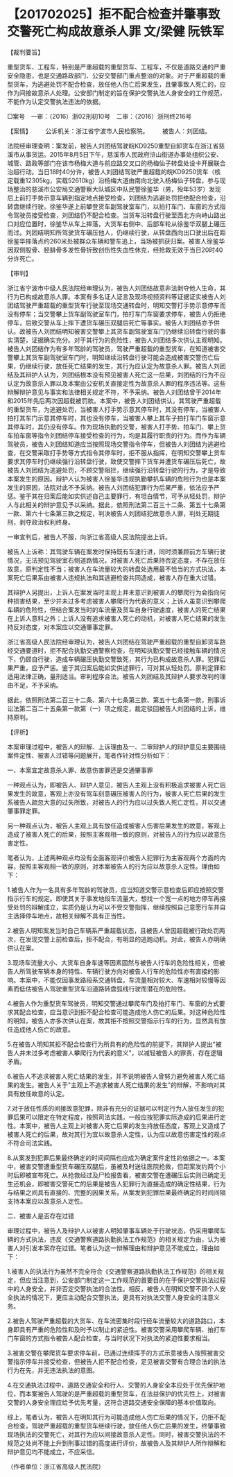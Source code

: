 # 【201702025】拒不配合检查并肇事致交警死亡构成故意杀人罪 文/梁健 阮铁军

【裁判要旨】

重型货车、工程车，特别是严重超载的重型货车、工程车，不仅是道路交通的严重安全隐患，也是交通路政部门、公安交警部门重点整治的对象。对于严重超载的重型货车，为逃避处罚不配合检查，放任他人伤亡后果发生，且肇事致人死亡的，应作为间接故意杀人处理。公安部门制定的旨在保护交警执法人身安全的工作规范，不能作为认定交警执法违法的依据。

□案号　一审：（2016）浙02刑初10号　二审：（2016）浙刑终216号

【案情】 　　公诉机关：浙江省宁波市人民检察院。 　　被告人：刘团结。

法院经审理查明：案发前，被告人刘团结驾驶皖KD9250重型自卸货车在浙江省慈溪市从事货运。2015年8月5日下午，慈溪市人民政府浒山街道办事处组织公安、城管、路政等部门在该市杨梅大道与前应路交叉口的杨梅仙子转盘处设卡开展联合治超行动。当日18时40分许，被告人刘团结驾驶严重超载的皖KD9250货车（核定载重12305kg，实载52610kg）沿杨梅大道由南向北驶入杨梅仙子转盘，参与现场整治的慈溪市公安局交通警察大队城区中队民警徐鉴华（男，殁年53岁）发现后上前打手势示意车辆到指定地点接受检查，刘团结为逃避处罚拒绝配合检查，沿转盘继续行驶。徐鉴华遂上前攀登货车副驾驶室车门，以拍打车门、车窗的方式指令驾驶员接受检查，刘团结仍不配合检查。当货车沿转盘行驶至西北方向峙山路出口对应位置时，徐鉴华从车上摔落，大货车右侧中、后部车轮从徐鉴华双腿上碾压而过。刘团结明知所驾驶货车碾压他人，仍继续行驶，从转盘西向出口驶出后在距徐鉴华摔落点约260米处被群众车辆和警车追上，当场被抓获归案。被害人徐鉴华因双侧股骨、胫腓骨多发性骨折致创伤性失血性休克，经抢救无效于当日20时40分许死亡。

【审判】

浙江省宁波市中级人民法院经审理认为，被告人刘团结故意非法剥夺他人生命，其行为已构成故意杀人罪。本案有多名证人证言及现场视频资料等证据证实被告人刘团结驾驶严重超载的重型货车行驶至现场交通转盘时，明知交警打手势示意停车而没有停车；当交警攀上货车副驾驶室车门，拍打车门车窗要求停车，被告人仍拒绝停车，后致交警从车上摔下遭货车碾压双腿后死亡等事实。被告人刘团结亦予供认。故被告人刘团结明知被害交警攀上其货车副驾驶室车门仍继续沿转盘行驶的事实清楚，证据确实充分。对于其行为的危险性，被告人刘团结多次供认主观明知。被告人刘团结作为有多年驾龄的驾驶员，驾驶严重超载的重型货车，在知道被害交警攀上其货车副驾驶室车门时，明知继续沿转盘行驶可能会造成被害交警伤亡后果，仍继续行驶，放任死亡结果的发生，其行为应认定为故意杀人罪。被告人刘团结及其辩护人认为，刘团结根本没有预见被害人死亡这一后果，刘团结的行为不应认定为故意杀人罪以及本案由公安机关直接定性为故意杀人罪的程序违法等。这些辩解辩护意见与事实和法律相关规定不符，不予采纳。被告人刘团结曾于2014年和2015年先后两次因超载被罚款。本案中，被告人刘团结供认，其驾驶严重超载的重型货车，为逃避处罚，当被害人打手势示意其停车时，其没有停车，当被害人拍打其车门示意其停车时，其也没有停车，当被害人攀上其车子拍打车门车窗示意其停车时，其仍没有停车。作为现场执勤的交警，被害人打手势、拍车门、攀上货车拍车窗等指令刘团结停车接受检查的行为，均是其履行职责的行为。而作为车辆驾驶员，被告人刘团结知道应当按照现场交警指令停车，但被告人刘团结为逃避检查，在交警采取打手势等方式指令其停车时，拒不服从指挥，在明知交警攀上货车要求其停车时仍继续强行沿转盘行驶，致使交警摔下货车并遭货车碾压后死亡，故被告人刘团结为逃避处罚，不顾交警阻拦，继续强行沿转盘行驶的行为，才是导致本案发生的原因。辩护人认为被害人徐鉴华违规执勤攀扒车辆的危险行为也是本案发生的原因，法院对此不予采纳。被告人刘团结犯罪行为后果严重，依法应予严惩。鉴于其在归案后能如实供述自己主要罪行，有坦白情节，可予从轻处罚，辩护人与此相关的辩护意见予以采纳。据此，依照刑法第二百三十二条、第五十七条第一款、第六十七条第三款之规定，判决被告人刘团结犯故意杀人罪，判处无期徒刑，剥夺政治权利终身。

一审宣判后，被告人不服，向浙江省高级人民法院提出上诉。

被告人上诉称：其驾驶车辆在案发时保持既有车速行进，同时须兼顾前方车辆行驶情况，无法预见驾驶室右侧道路情况，对被害人死亡后果持否定态度，不存在放任故意，原判定性不当；被害人在车流量较大的转盘处选用最不恰当的方式执法，本案死亡后果系由被害人违规执法和其逃避检查共同造成，被害人存在重大过错。

其辩护人另提出，上诉人在案发当时主观上并未意识到被害人的攀爬行为会指向何种损害结果，至少并未过多考虑被害人攀爬行为代表的意义；上诉人虽意识到攀爬车辆的危险性，但结合案发当时的车流量及货车自身行驶速度，被害人的死亡结果在上诉人意料之外；上诉人没有追求被害人死亡的动机，对被害人死亡结果的发生持反对态度，对本案应以交通肇事定罪。

浙江省高级人民法院经审理认为，被告人刘团结在驾驶严重超载的重型自卸货车路经交通要道时，拒不配合执勤交通警察检查，在明知执勤交警已经接触车辆的情况下，仍顾自行驶，造成车辆碾压执勤交警致死，其行为已构成故意杀人罪。犯罪后果严重，应予严惩。鉴于其归案后能如实供述罪行，可对其从轻处罚。原判定罪和适用法律正确，量刑适当。审判程序合法。被告人刘团结及其辩护人要求改判的理由不足，不予采纳。

据此，依照刑法第二百三十二条、第六十七条第三款、第五十七条第一款，刑事诉讼法第二百二十五条第一款第（一）项之规定，裁定驳回被告人刘团结的上诉，维持原判。

【评析】

本案审理过程中，被告人的辩解、上诉理由及一、二审辩护人的辩护意见主要围绕案件定性、被害人过错等问题展开，笔者作针对性分析如下：

一、本案宜定故意杀人罪、故意伤害罪还是交通肇事罪

一种观点认为，即被告人、辩护人意见，被告人主观上没有积极追求被害人死亡后果发生的故意，客观上亦没有驾车刻意碾压被害人的行为，被害人死亡后果的发生系被告人疏忽大意的过失所致，对被告人的行为应以过失致人死亡定性，并以交通肇事罪定罪。

另一种观点认为，被告人主观上具有放任造成被害人伤害后果发生的故意，客观上造成了被害人死亡的后果，按照主客观相一致的原则，对被告人的行为应以故意伤害定性。

笔者认为，上述两种观点均没有全面客观评价被告人犯罪行为主客观两个方面的内容，按照主客观相一致的原则，对本案被告人的行为应以故意杀人定性。理由如下：

1.被告人作为一名具有多年驾龄的驾驶员，应当知道交警示意检查后即应按照交警指示行车的规定。即使其关于事发地段车流量大，想找一个宽一点的地方停车再接受处罚的辩解成立，实质仍是认为可以不受交警指挥，继续按照自己意愿行车并自主选择停车地点，故相关辩解不具有正当性。

2.被告人明知案发当时自己车辆系严重超载状态，且被告人曾因超载被行政处罚两次，在发现交警上前检查后，拒不配合，有明显的逃跑动机。对此，被告人亦明确供认在案。

3.现场车流量大小、大货车自身车速等因素固然与被告人行车的危险性相关，但被告人所驾驶车辆本身的特性、车辆行驶方向对被告人行车的危险性亦有直接的影响。本案中，不能仅因事发路段系交通转盘，车流量相对较大、车速相对较慢等因素而低估被告人驾驶重型货车沿道路转盘弧线行驶而潜在的危险性。

4.被告人作为重型货车驾驶员，明知交警通过攀爬车门及拍打车门、车窗的方式要求其配合检查，应当意识到拒不配合检查可能造成他人伤亡的后果。对这种危险性的明知，被告人亦多次供认在案，故其拒不按照交警指示行车的行为，显然具有放任造成他人伤亡的故意。

5.在被告人明知其拒不配合检查行为所具有的危险性的前提下，其辩护人提出"被告人并未过多考虑被害人攀爬行为代表的意义"，以减轻被告人的罪责，存在逻辑矛盾。

6.被告人不追求被害人死亡结果的发生，并不说明被告人曾努力避免被害人死亡结果的发生。被告人关于"主观上不追求被害人死亡结果的发生"的辩解，不影响对其具有放任故意的认定。

7.对于放任性质的间接故意犯罪，除非有充分的证据可以判定行为人放任发生的犯罪后果可以限定在特定程度，按照司法实践，一般应按犯罪实际造成的后果进行定性。本案中，被告人主观上对被害人死亡后果的发生持放任态度，客观上又造成了被害人死亡的后果，故对其行为宜以故意杀人定性，认为应以故意伤害定性的观点不符合司法实践。

8.从案发到犯罪后果最终确定的时间间隔也应成为确定案件定性的依据之一。本案中，被害交警遭重型货车碾压双腿后，虽被及时送往医院抢救，但距案发约两个小时后即被宣布死亡。从抢救经过及尸检报告看，被害交警在遭碾压后实则已确定无生还机会，即被害交警死亡的后果是被告人犯罪行为直接造成的确定性结果，行为与结果之间具有直接的、完整的因果关系，从案发到犯罪后果最终确定的时间间隔支持本案应以故意杀人定性。

二、被害人是否存在过错

审理过程中，被告人及辩护人以被害人明知肇事车辆处于行驶状态，仍采用攀爬车辆的方式执法，违反《交通警察道路执勤执法工作规范》的相关规定为由，认为被害人对引发本案存在过错。笔者认为这一辩解理由和辩护意见不能成立，理由如下：

1.被害人的执法行为虽然不完全符合《交通警察道路执勤执法工作规范》的相关规定，但应当注意到，公安部门制定这一工作规范的首要目的在于保护交警执法过程中的人身安全，并非否定交警执法的合法性。相反，被告人在明知交警不顾个人安全执法的情况下，更应主动配合交警执法，更具有对执法交警人身安全的注意义务。

2.被告人驾驶严重超载的大货车、在车流密集时段行经车流量较大的道路路口，本身即具有严重的危险性和及时予以制止的紧迫性。被害交警采用攀爬车辆、拍打车门车窗的方式指令被告人配合检查，与当时状况下对执法的紧迫性要求相当。

3.被害交警在攀爬货车要求停车前，已通过连续挥手的方式示意被告人按照被害交警指示停车并接受检查，但被告人拒不配合检查，足见被害交警有合理合法的执法行为在先，并无违法执法的意图。

4.在交通执法过程中，道路交通安全和行人、交警的人身安全本应处于优先保护地位，而本案被告人驾驶的是严重超载的重型货车，在法益保护的优先性上，对被害交警的人身安全理应给予优先考量，这符合道路交通安全保障的基本价值取向。

综上，笔者认为，被告人在明知其行为可能造成他人伤亡后果的情况下，仍拒不配合检查，驾驶严重超载的重型货车继续行驶，放任他人伤亡后果的发生，终肇事致现场执法的交警死亡，对其行为应以间接故意杀人定性。同时，被害交警执法的不规范之处尚不能上升到刑事过错的高度进行评价，故被告人及其辩护人所作辩解和辩护意见均不能成立，不应采信。

（作者单位：浙江省高级人民法院）